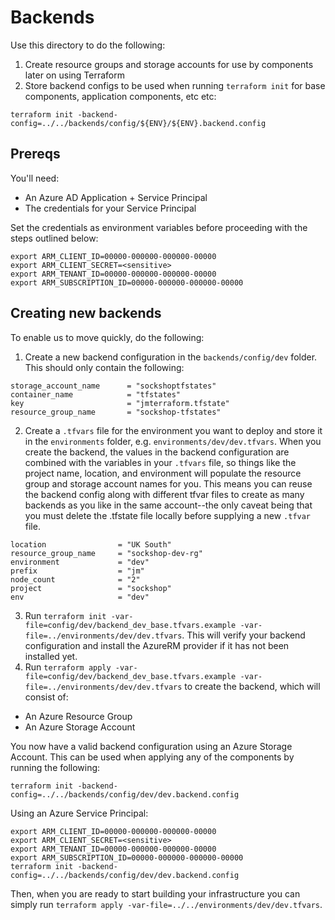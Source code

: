 # Backends
Use this directory to do the following:
1. Create resource groups and storage accounts for use by components later on using Terraform
2. Store backend configs to be used when running `terraform init` for base components, application components, etc etc: 
```
terraform init -backend-config=../../backends/config/${ENV}/${ENV}.backend.config
```

## Prereqs
You'll need:
- An Azure AD Application + Service Principal
- The credentials for your Service Principal

Set the credentials as environment variables before proceeding with the steps outlined below:
```
export ARM_CLIENT_ID=00000-000000-000000-00000
export ARM_CLIENT_SECRET=<sensitive>
export ARM_TENANT_ID=00000-000000-000000-00000
export ARM_SUBSCRIPTION_ID=00000-000000-000000-00000
```

## Creating new backends
To enable us to move quickly, do the following:
1. Create a new backend configuration in the `backends/config/dev` folder. This should only contain the following:
```
storage_account_name      = "sockshoptfstates"
container_name            = "tfstates"
key                       = "jmterraform.tfstate"
resource_group_name       = "sockshop-tfstates"
```
2. Create a `.tfvars` file for the environment you want to deploy and store it in the `environments` folder, e.g. `environments/dev/dev.tfvars`. When you create the backend, the values in the backend configuration are combined with the variables in your `.tfvars` file, so things like the project name, location, and environment will populate the resource group and storage account names for you. This means you can reuse the backend config along with different tfvar files to create as many backends as you like in the same account--the only caveat being that you must delete the .tfstate file locally before supplying a new `.tfvar` file.
  ```
  location                = "UK South"
  resource_group_name     = "sockshop-dev-rg"
  environment             = "dev"
  prefix                  = "jm"
  node_count              = "2"
  project                 = "sockshop"
  env                     = "dev"
  ```
3. Run `terraform init -var-file=config/dev/backend_dev_base.tfvars.example -var-file=../environments/dev/dev.tfvars`. This will verify your backend configuration and install the AzureRM provider if it has not been installed yet.
4. Run `terraform apply -var-file=config/dev/backend_dev_base.tfvars.example -var-file=../environments/dev/dev.tfvars` to create the backend, which will consist of:
- An Azure Resource Group
- An Azure Storage Account

You now have a valid backend configuration using an Azure Storage Account. This can be used when applying any of the components by running the following: 
```
terraform init -backend-config=../../backends/config/dev/dev.backend.config
```

Using an Azure Service Principal:
```
export ARM_CLIENT_ID=00000-000000-000000-00000
export ARM_CLIENT_SECRET=<sensitive>
export ARM_TENANT_ID=00000-000000-000000-00000
export ARM_SUBSCRIPTION_ID=00000-000000-000000-00000
terraform init -backend-config=../../backends/config/dev/dev.backend.config
```

Then, when you are ready to start building your infrastructure you can simply run `terraform apply -var-file=../../environments/dev/dev.tfvars`.
